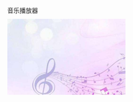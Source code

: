 <!DOCTYPE html>
<html lang="zh">

<head>
    <meta charset="UTF-8">
    <meta name="viewport" content="width=device-width, initial-scale=1.0">
    <title>Document</title>
    <link rel="icon" href="logo/07.png" type="image/x-icon" />
</head>

<body>
    <style>
        a {
            text-decoration: none;
            color: black;
        }
        .music {
            margin-top: 10px;
            width: 270px;
            height: 270px;
        }
        img {
            width: 100%;
        }
    </style>
    <a href="">音乐播放器</a>
    <div class="music"><img src="img/music.jpg" alt=""></div>




</body>

</html>